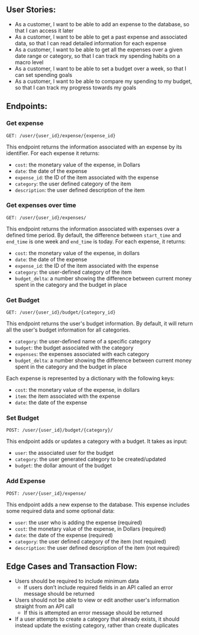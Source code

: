 
## User Stories:

- As a customer, I want to be able to add an expense to the database, so that I can access it later
- As a customer, I want to be able to get a past expense and associated data, so that I can read detailed information for each expense
- As a customer, I want to be able to get all the expenses over a given date range or category, so that I can track my spending habits on a macro level
- As a customer, I want to be able to set a budget over a week, so that I can set spending goals
- As a customer, I want to be able to compare my spending to my budget, so that I can track my progress towards my goals

## Endpoints:

### Get expense
`GET: /user/{user_id}/expense/{expense_id}`

This endpoint returns the information associated with an expense by its identifier. For each expense it returns:

- `cost`: the monetary value of the expense, in Dollars
- `date`: the date of the expense
- `expense_id`: the ID of the item associated with the expense
- `category`: the user defined category of the item
- `description`: the user defined description of the item

### Get expenses over time
`GET: /user/{user_id}/expenses/`

This endpoint returns the information associated with expenses over a defined time period. By default, the difference between `start_time` and `end_time` is one week and `end_time` is today. For each expense, it returns:

- `cost`: the monetary value of the expense, in dollars
- `date`: the date of the expense
- `expense_id`: the ID of the item associated with the expense
- `category`: the user-defined category of the item
- `budget_delta`: a number showing the difference between current money spent in the category and the budget in place

### Get Budget
`GET: /user/{user_id}/budget/{category_id}`

This endpoint returns the user's budget information. By default, it will return all the user's budget information for all categories.

- `category`: the user-defined name of a specific category
- `budget`: the budget associated with the category
- `expenses`: the expenses associated with each category
- `budget_delta`: a number showing the difference between current money spent in the category and the budget in place

Each expense is represented by a dictionary with the following keys:

- `cost`: the monetary value of the expense, in dollars
- `item`: the item associated with the expense
- `date`: the date of the expense

### Set Budget
`POST: /user/{user_id}/budget/{category}/`

This endpoint adds or updates a category with a budget. It takes as input:

- `user`: the associated user for the budget
- `category`: the user generated category to be created/updated
- `budget`: the dollar amount of the budget

### Add Expense
`POST: /user/{user_id}/expense/`

This endpoint adds a new expense to the database. This expense includes some required data and some optional data:

- `user`: the user who is adding the expense (required)
- `cost`: the monetary value of the expense, in Dollars (required)
- `date`: the date of the expense (required)
- `category`: the user defined category of the item (not required)
- `description`: the user defined description of the item (not required)

## Edge Cases and Transaction Flow:

- Users should be required to include minimum data
  - If users don’t include required fields in an API called an error message should be returned
- Users should not be able to view or edit another user's information straight from an API call
  - If this is attempted an error message should be returned
- If a user attempts to create a category that already exists, it should instead update the existing category, rather than create duplicates
